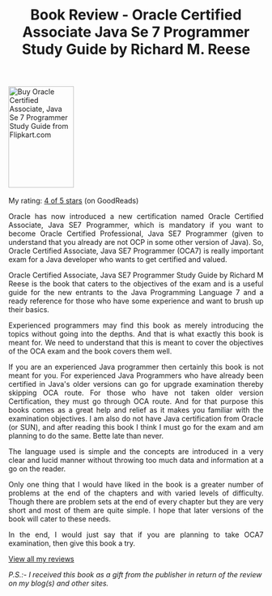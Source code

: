 ﻿---
layout: post
title: Book Review - Oracle Certified Associate Java Se 7 Programmer Study Guide by Richard M. Reese
summary: Oracle has now introduced a new certification named Oracle Certified Associate, Java SE7 Programmer, which is mandatory if you want to become Oracle Certified Professional, Java SE7 Programmer (given to understand that you already are not OCP in some other version of Java). So, Oracle Certified Associate, Java SE7 Programmer (OCA7) is really important exam for a Java developer who wants to get certified and valued. 
---

<a href="http://www.flipkart.com/oracle-certified-associate-Java-se-7-programmer-study-guide-1849687323/p/itmdd5czxmuuyvfw?pid=9781849687324&amp;affid=palakmathu"><img title="Buy Oracle Certified Associate, Java Se 7 Programmer Study Guide from Flipkart.com" alt="Buy Oracle Certified Associate, Java Se 7 Programmer Study Guide from Flipkart.com" src="http://techjaunt.files.wordpress.com/2012/11/oca7.jpg" height="200" width="129" /></a> <a href="http://www.flipkart.com/oracle-certified-associate-Java-se-7-programmer-study-guide-1849687323/p/itmdd5czxmuuyvfw?pid=9781849687324&amp;affid=palakmathu"><img alt="" src="http://img8a.flixcart.com/www/prod/images/buy_btn_1-161e3e31.png" /></a>

My rating: <a href="http://www.goodreads.com/review/show/455594841">4 of 5 stars</a>&nbsp;(on GoodReads)</p>
<p style="text-align:justify;">Oracle has now introduced a new certification named Oracle Certified Associate, Java SE7 Programmer, which is mandatory if you want to become Oracle Certified Professional, Java SE7 Programmer (given to understand that you already are not OCP in some other version of Java). So, Oracle Certified Associate, Java SE7 Programmer (OCA7) is really important exam for a Java developer who wants to get certified and valued.</p>
<p style="text-align:justify;">Oracle Certified Associate, Java SE7 Programmer Study Guide by Richard M Reese is the book that caters to the objectives of the exam and is a useful guide for the new entrants to the Java Programming Language 7 and a ready reference for those who have some experience and want to brush up their basics.</p>
<p style="text-align:justify;">Experienced programmers may find this book as merely introducing the topics without going into the depths. And that is what exactly this book is meant for. We need to understand that this is meant to cover the objectives of the OCA exam and the book covers them well.</p>
<p style="text-align:justify;">If you are an experienced Java programmer then certainly this book is not meant for you. For experienced Java Programmers who have already been certified in Java's older versions can go for upgrade examination thereby skipping OCA route. For those who have not taken older version Certification, they must go through OCA route. And for that purpose this books comes as a great help and relief as it makes you familiar with the examination objectives. I am also do not have Java certification from Oracle (or SUN), and after reading this book I think I must go for the exam and am planning to do the same. Bette late than never.</p>
<p style="text-align:justify;">The language used is simple and the concepts are introduced in a very clear and lucid manner without throwing too much data and information at a go on the reader.</p>
<p style="text-align:justify;">Only one thing that I would have liked in the book is a greater number of problems at the end of the chapters and with varied levels of difficulty. Though there are problem sets at the end of every chapter but they are very short and most of them are quite simple. I hope that later versions of the book will cater to these needs.</p>
<p style="text-align:justify;">In the end, I would just say that if you are planning to take OCA7 examination, then give this book a try.</p>
<p style="text-align:justify;"><a href="http://www.goodreads.com/review/list/1863824-palak-mathur">View all my reviews</a></p>
<p style="text-align:justify;">

<em>P.S.:- I received this book as a gift from the publisher in return of the review on my blog(s) and other sites.&nbsp;</em></p>

